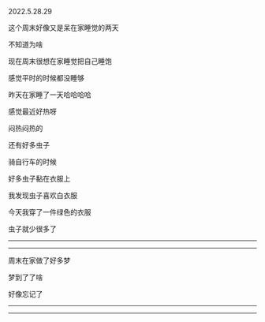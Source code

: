 2022.5.28.29

这个周末好像又是呆在家睡觉的两天

不知道为啥

现在周末很想在家睡觉把自己睡饱

感觉平时的时候都没睡够

昨天在家睡了一天哈哈哈哈

感觉最近好热呀

闷热闷热的

还有好多虫子

骑自行车的时候

好多虫子黏在衣服上

我发现虫子喜欢白衣服

今天我穿了一件绿色的衣服

虫子就少很多了

--------

---------

周末在家做了好多梦

梦到了了啥

好像忘记了

--------

---------

